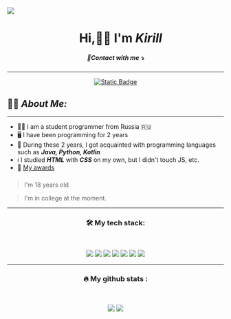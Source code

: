 <img src="https://github.com/onlylosee/onlylosee/blob/main/headerm.gif?raw=true"/>


<div id="user-content-toc">
  <ul align="center" style="list-style: none;">
    <summary>
      <h1>Hi,👋🏻 I'm <b><i>Kirill</i></b></h1>
    </summary>
  </ul>
</div>
<h5 align="center">🔗Contact with me ⤵</h5>

---

<div align="center">
  <a href="https://t.me/onlyl0se">
    <img alt="Static Badge" src="https://img.shields.io/badge/telegram-blue?style=for-the-badge&logo=telegram&logoColor=white">
  </a>
</div>

###



###

<div id="toc">
  <ul style="list-style: none;">
    <summary>
      <h2>👨‍💻 <b><i>About Me:</i></b></h2>
    </summary>
  </ul>
</div>

---

-   👨‍🎓 I am a student programmer from Russia 🇷🇺 
-   🖥️ I have been programming for 2 years  <br>
-   📖 During these 2 years, I got acquainted with programming languages such as <b><i>Java, Python, Kotlin</i></b> <br>
-   ℹ️ I studied <b><i>HTML</i></b> with <b><i>CSS</i></b> on my own, but I didn't touch JS, etc.
-   🥇 [My awards](https://drive.google.com/drive/folders/1Ij8TWjpgEW1p7_V3C7PiAfhwI8EBK6kp?usp=sharing)

###

> I'm 18 years old

> I'm in college at the moment.

---

<h3 align="center" color="blue">🛠 My tech stack:</h3>
<br>
<p align="center">
  <img src="https://img.shields.io/badge/Python-3776AB?style=for-the-badge&logo=python&logoColor=white" />
  <img src="https://img.shields.io/badge/HTML5-E34F26?style=for-the-badge&logo=html5&logoColor=white" />
  <img src="https://img.shields.io/badge/CSS3-1572B6?style=for-the-badge&logo=css3&logoColor=white" />
  <img src="https://img.shields.io/badge/C%2B%2B-00599C?style=for-the-badge&logo=c%2B%2B&logoColor=white" />
  <img src="https://img.shields.io/badge/C%23-239120?style=for-the-badge&logo=c-sharp&logoColor=white" />
  <img src="https://img.shields.io/badge/Java-ED8B00?style=for-the-badge&logo=java&logoColor=white" />
  <img src="https://img.shields.io/badge/Kotlin-%25237F52FF?style=for-the-badge&logo=kotlin&logoColor=white&color=9056b3" />
</p>

---

<h3 align="center">🔥   My github stats :</h3>

<br>

<p align="center">
  <img align="center" src="https://github-readme-stats.vercel.app/api/?username=onlylosee&count_private=false&theme=transparent&showicons=true" />
  <img align="center" src="https://github-readme-stats.vercel.app/api/top-langs/?username=onlylosee&langs_count=3&theme=transparent"/>
</p>
<div align="center">
  <img src="https://komarev.com/ghpvc/?username=onlylosee&style=flat-square&color=blue" alt=""/>
</div>
